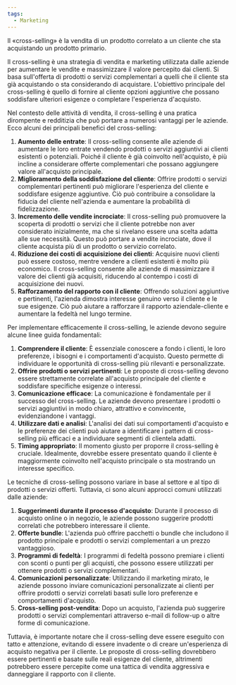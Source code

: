 ```yaml
---
tags:
  - Marketing
---
```



Il «cross-selling» è la vendita di un prodotto correlato a un cliente che sta acquistando un prodotto primario. 

Il cross-selling è una strategia di vendita e marketing utilizzata dalle aziende per aumentare le vendite e massimizzare il valore percepito dai clienti.
Si basa sull'offerta di prodotti o servizi complementari a quelli che il cliente sta già acquistando o sta considerando di acquistare.
L'obiettivo principale del cross-selling è quello di fornire al cliente opzioni aggiuntive che possano soddisfare ulteriori esigenze o completare l'esperienza d'acquisto.

Nel contesto delle attività di vendita, il cross-selling è una pratica dirompente e redditizia che può portare a numerosi vantaggi per le aziende. Ecco alcuni dei principali benefici del cross-selling:
1. **Aumento delle entrate**: Il cross-selling consente alle aziende di aumentare le loro entrate vendendo prodotti o servizi aggiuntivi ai clienti esistenti o potenziali. Poiché il cliente è già coinvolto nell'acquisto, è più incline a considerare offerte complementari che possano aggiungere valore all'acquisto principale.
2. **Miglioramento della soddisfazione del cliente**: Offrire prodotti o servizi complementari pertinenti può migliorare l'esperienza del cliente e soddisfare esigenze aggiuntive. Ciò può contribuire a consolidare la fiducia del cliente nell'azienda e aumentare la probabilità di fidelizzazione.
3. **Incremento delle vendite incrociate**: Il cross-selling può promuovere la scoperta di prodotti o servizi che il cliente potrebbe non aver considerato inizialmente, ma che si rivelano essere una scelta adatta alle sue necessità. Questo può portare a vendite incrociate, dove il cliente acquista più di un prodotto o servizio correlato.
4. **Riduzione dei costi di acquisizione dei clienti**: Acquisire nuovi clienti può essere costoso, mentre vendere a clienti esistenti è molto più economico. Il cross-selling consente alle aziende di massimizzare il valore dei clienti già acquisiti, riducendo al contempo i costi di acquisizione dei nuovi.
5. **Rafforzamento del rapporto con il cliente**: Offrendo soluzioni aggiuntive e pertinenti, l'azienda dimostra interesse genuino verso il cliente e le sue esigenze. Ciò può aiutare a rafforzare il rapporto aziendale-cliente e aumentare la fedeltà nel lungo termine.

Per implementare efficacemente il cross-selling, le aziende devono seguire alcune linee guida fondamentali:

1. **Comprendere il cliente**: È essenziale conoscere a fondo i clienti, le loro preferenze, i bisogni e i comportamenti d'acquisto. Questo permette di individuare le opportunità di cross-selling più rilevanti e personalizzate.
2. **Offrire prodotti o servizi pertinenti**: Le proposte di cross-selling devono essere strettamente correlate all'acquisto principale del cliente e soddisfare specifiche esigenze o interessi.
3. **Comunicazione efficace**: La comunicazione è fondamentale per il successo del cross-selling. Le aziende devono presentare i prodotti o servizi aggiuntivi in modo chiaro, attrattivo e convincente, evidenziandone i vantaggi.
4. **Utilizzare dati e analisi**: L'analisi dei dati sui comportamenti d'acquisto e le preferenze dei clienti può aiutare a identificare i pattern di cross-selling più efficaci e a individuare segmenti di clientela adatti.
5. **Timing appropriato**: Il momento giusto per proporre il cross-selling è cruciale. Idealmente, dovrebbe essere presentato quando il cliente è maggiormente coinvolto nell'acquisto principale o sta mostrando un interesse specifico.

Le tecniche di cross-selling possono variare in base al settore e al tipo di prodotti o servizi offerti. Tuttavia, ci sono alcuni approcci comuni utilizzati dalle aziende:

1. **Suggerimenti durante il processo d'acquisto**: Durante il processo di acquisto online o in negozio, le aziende possono suggerire prodotti correlati che potrebbero interessare il cliente.
2. **Offerte bundle**: L'azienda può offrire pacchetti o bundle che includono il prodotto principale e prodotti o servizi complementari a un prezzo vantaggioso.
3. **Programmi di fedeltà**: I programmi di fedeltà possono premiare i clienti con sconti o punti per gli acquisti, che possono essere utilizzati per ottenere prodotti o servizi complementari.
4. **Comunicazioni personalizzate**: Utilizzando il marketing mirato, le aziende possono inviare comunicazioni personalizzate ai clienti per offrire prodotti o servizi correlati basati sulle loro preferenze e comportamenti d'acquisto.
5. **Cross-selling post-vendita**: Dopo un acquisto, l'azienda può suggerire prodotti o servizi complementari attraverso e-mail di follow-up o altre forme di comunicazione.

Tuttavia, è importante notare che il cross-selling deve essere eseguito con tatto e attenzione, evitando di essere invadente o di creare un'esperienza di acquisto negativa per il cliente. Le proposte di cross-selling dovrebbero essere pertinenti e basate sulle reali esigenze del cliente, altrimenti potrebbero essere percepite come una tattica di vendita aggressiva e danneggiare il rapporto con il cliente.